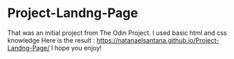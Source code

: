 # Project-Landng-Page

That was an initial project from The Odin Project. I used basic html and css knowledge
Here is the result :  https://natanaelsantana.github.io/Project-Landng-Page/
I hope you enjoy!
